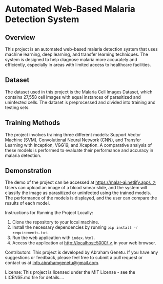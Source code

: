 # Automated Web-Based Malaria Detection System
## Overview
This project is an automated web-based malaria detection system that uses machine learning, deep learning, and transfer learning techniques. The system is designed to help diagnose malaria more accurately and efficiently, especially in areas with limited access to healthcare facilities.

## Dataset
The dataset used in this project is the Malaria Cell Images Dataset, which contains 27,558 cell images with equal instances of parasitized and uninfected cells. The dataset is preprocessed and divided into training and testing sets.

## Training Methods
The project involves training three different models: Support Vector Machine (SVM), Convolutional Neural Network (CNN), and Transfer Learning with Inception, VGG19, and Xception. A comparative analysis of these models is performed to evaluate their performance and accuracy in malaria detection.

## Demonstration
The demo of the project can be accessed at [https://malar-ai.netlify.app/. ↗](https://malar-ai.netlify.app/.) Users can upload an image of a blood smear slide, and the system will classify the image as parasitized or uninfected using the trained models. The performance of the models is displayed, and the user can compare the results of each model.

Instructions for Running the Project Locally:
1. Clone the repository to your local machine.
2. Install the necessary dependencies by running `pip install -r requirements.txt`.
3. Run the web application with `index.html`.
4. Access the application at [http://localhost:5000/ ↗](http://localhost:5000/) in your web browser.

Contributors:
This project is developed by Abraham Genetu. If you have any suggestions or feedback, please feel free to submit a pull request or contact us at info.abrahamgenetu@gmail.com.

License:
This project is licensed under the MIT License - see the LICENSE.md file for details....
